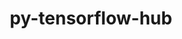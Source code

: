 ---
title: "py-tensorflow-hub"
layout: cache
categories: [package, develop-2024-05-12]
meta: {"versions": ["0.12.0"], "compilers": ["gcc@=11.4.0"], "oss": ["ubuntu22.04"], "platforms": ["linux"], "targets": ["x86_64_v3"], "stacks": ["ml-linux-x86_64-cpu", "ml-linux-x86_64-cuda", "root"], "num_specs": 1, "num_specs_by_stack": {"ml-linux-x86_64-cpu": 1, "root": 1, "ml-linux-x86_64-cuda": 1}}
spec_details: [{"hash": "zpuvzn4t5vpqtt56jpohcabngpw46xwx", "compiler": "gcc@=11.4.0", "versions": ["0.12.0"], "os": "ubuntu22.04", "platform": "linux", "target": "x86_64_v3", "variants": ["build_system=generic", "patches=e0dd39d"], "stacks": ["ml-linux-x86_64-cpu", "root", "ml-linux-x86_64-cuda"], "size": "-", "tarball": "https://binaries.spack.io/releases/develop-2024-05-12/build_cache/linux-ubuntu22.04-x86_64_v3/gcc-11.4.0/py-tensorflow-hub-0.12.0/linux-ubuntu22.04-x86_64_v3-gcc-11.4.0-py-tensorflow-hub-0.12.0-zpuvzn4t5vpqtt56jpohcabngpw46xwx.spack"}]
---